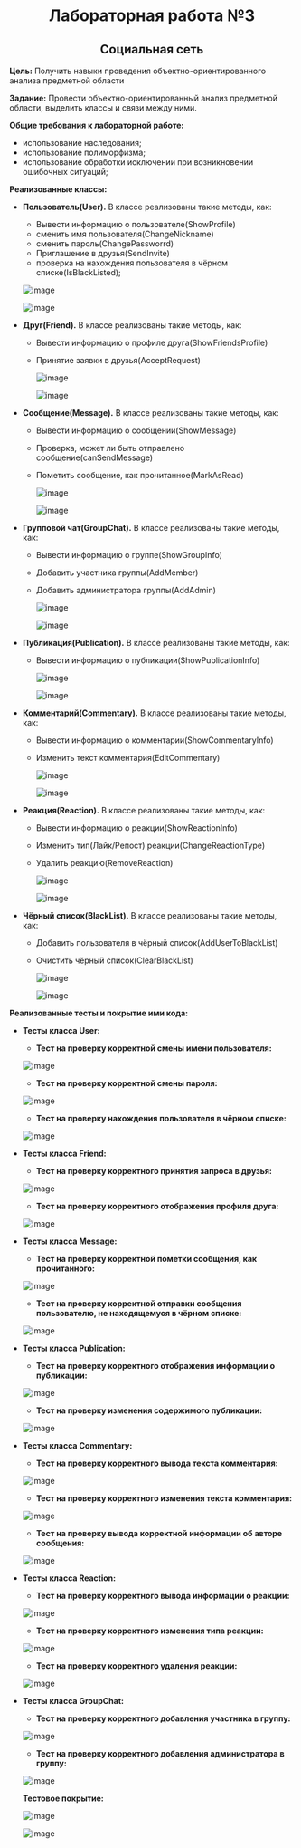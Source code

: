 <h1 align="center">Лабораторная работа №3</h1>
<h2 align="center">Социальная сеть</h2>


**Цель:** Получить навыки проведения объектно-ориентированного анализа предметной области

**Задание:** Провести объектно-ориентированный анализ предметной области, выделить классы и связи между ними.

**Общие требования к лабораторной работе:**
- использование наследования;
- использование полиморфизма;
- использование обработки исключении при возникновении ошибочных ситуаций;

**Реализованные классы:**
 - **Пользователь(User).** В классе реализованы такие методы, как:
    -  Вывести информацию о пользователе(ShowProfile)
    -   сменить имя пользователя(ChangeNickname)
    -    сменить пароль(ChangePassworrd)
    -    Приглашение в друзья(SendInvite)
    -  проверка на нахождения пользователя в чёрном списке(IsBlackListed);

      ![image](https://github.com/MarkGfrv/PPOIS/assets/113544592/483cc2bb-fcc6-4f4d-ae65-d213ffb83ff4)

      ![image](https://github.com/MarkGfrv/PPOIS/assets/113544592/4b4c8be4-37c5-4e33-82e4-a6d723fc74cb)


 - **Друг(Friend).**  В классе реализованы такие методы, как:
    - Вывести информацию о профиле друга(ShowFriendsProfile)
    - Принятие заявки в друзья(AcceptRequest)

       ![image](https://github.com/MarkGfrv/PPOIS/assets/113544592/09ab7331-7d19-4eeb-881b-95983cbc4cfa)

       ![image](https://github.com/MarkGfrv/PPOIS/assets/113544592/73fe7e13-38ed-40a8-9c03-b4c1ad7c1022)


 - **Сообщение(Message).** В классе реализованы такие методы, как:
    - Вывести информацию о сообщении(ShowMessage)
    - Проверка, может ли быть отправлено сообщение(canSendMessage)
    - Пометить сообщение, как прочитанное(MarkAsRead)
  

       ![image](https://github.com/MarkGfrv/PPOIS/assets/113544592/e69bbe32-aa1a-469a-a66b-7170b10f7bb2)

       ![image](https://github.com/MarkGfrv/PPOIS/assets/113544592/28a3062a-e59d-46d9-a3b7-1d3653cdf740)


 - **Групповой чат(GroupChat).** В классе реализованы такие методы, как:
    - Вывести информацию о группе(ShowGroupInfo)
    - Добавить участника группы(AddMember)
    - Добавить администратора группы(AddAdmin)


       ![image](https://github.com/MarkGfrv/PPOIS/assets/113544592/40a8a1eb-5cc8-446a-974a-fd4bd8f9d47f)

       ![image](https://github.com/MarkGfrv/PPOIS/assets/113544592/2048dc43-e8ab-4ab5-9e4a-53d38b2028f1)


 - **Публикация(Publication).** В классе реализованы такие методы, как:
    - Вывести информацию о публикации(ShowPublicationInfo)

       ![image](https://github.com/MarkGfrv/PPOIS/assets/113544592/023a0b2d-5c61-4c68-a1ab-2b0d409540d8)

       ![image](https://github.com/MarkGfrv/PPOIS/assets/113544592/9b752211-e8ac-4fae-accb-adafbf98bb5d)


 - **Комментарий(Commentary).** В классе реализованы такие методы, как:
    - Вывести информацию о комментарии(ShowCommentaryInfo)
    - Изменить текст комментария(EditCommentary)

      ![image](https://github.com/MarkGfrv/PPOIS/assets/113544592/ba92d304-58a3-48a6-93a5-b41985c233cb)

      ![image](https://github.com/MarkGfrv/PPOIS/assets/113544592/6c89f055-4484-4fc3-a690-30c0c2a36ee0)


 - **Реакция(Reaction).** В классе реализованы такие методы, как:
    - Вывести информацию о реакции(ShowReactionInfo)
    - Изменить тип(Лайк/Репост) реакции(ChangeReactionType)
    - Удалить реакцию(RemoveReaction)

      ![image](https://github.com/MarkGfrv/PPOIS/assets/113544592/b1d23cc5-a1b0-418a-904b-aceea47b0359)

      ![image](https://github.com/MarkGfrv/PPOIS/assets/113544592/25160f49-541b-424c-ab0c-550753098662)


 - **Чёрный список(BlackList).** В классе реализованы такие методы, как:
    - Добавить пользователя в чёрный список(AddUserToBlackList)
    - Очистить чёрный список(ClearBlackList)

      ![image](https://github.com/MarkGfrv/PPOIS/assets/113544592/84ac3408-26f6-4b90-95fb-86a429c2e789)

      ![image](https://github.com/MarkGfrv/PPOIS/assets/113544592/0b0ecb85-33e1-4dd1-95f2-4b72505f9bd2)


**Реализованные тесты и покрытие ими кода:**
 - **Тесты класса User:**
    - **Тест на проверку корректной смены имени пользователя:**

    ![image](https://github.com/MarkGfrv/PPOIS/assets/113544592/364039e9-1802-421f-88f8-c2c0bc46a4a6)

    - **Тест на проверку корректной смены пароля:**
  
    ![image](https://github.com/MarkGfrv/PPOIS/assets/113544592/63ba40f2-1276-4240-8c09-a3d8677c3e22)

    - **Тест на проверку нахождения пользователя в чёрном списке:**

    ![image](https://github.com/MarkGfrv/PPOIS/assets/113544592/7c6ceaae-e00e-4617-af1f-c9ef43f77743)

 - **Тесты класса Friend:**
    - **Тест на проверку корректного принятия запроса в друзья:**

    ![image](https://github.com/MarkGfrv/PPOIS/assets/113544592/d66e397c-73a9-4499-a956-13305eee8f55)

    - **Тест на проверку корректного отображения профиля друга:**

    ![image](https://github.com/MarkGfrv/PPOIS/assets/113544592/5d12a2e1-7539-4291-a60c-189bc06f0c89)

 - **Тесты класса Message:**
    - **Тест на проверку корректной пометки сообщения, как прочитанного:**

    ![image](https://github.com/MarkGfrv/PPOIS/assets/113544592/fe2baabe-c96a-4b13-835a-0dc51a272a50)

    - **Тест на проверку корректной отправки сообщения пользователю, не находящемуся в чёрном списке:**

    ![image](https://github.com/MarkGfrv/PPOIS/assets/113544592/955a9f9b-d4e5-49bd-973d-e3f4d23fda02)

 - **Тесты класса Publication:**
    - **Тест на проверку корректного отображения информации о публикации:**

    ![image](https://github.com/MarkGfrv/PPOIS/assets/113544592/b10d646d-e455-4b53-9d43-09df9c515571)

    - **Тест на проверку изменения содержимого публикации:**

    ![image](https://github.com/MarkGfrv/PPOIS/assets/113544592/72eb02fc-a7b0-4d17-a86c-13ed6fd5d0ae)

 - **Тесты класса Commentary:**
    - **Тест на проверку корректного вывода текста комментария:**

    ![image](https://github.com/MarkGfrv/PPOIS/assets/113544592/b38c5e7f-f039-4889-9596-d070432adfd5)

    - **Тест на проверку корректного изменения текста комментария:**

    ![image](https://github.com/MarkGfrv/PPOIS/assets/113544592/7eab73a3-c817-433a-b54d-c818c5cdfa04)

    - **Тест на проверку вывода корректной информации об авторе сообщения:**

    ![image](https://github.com/MarkGfrv/PPOIS/assets/113544592/af9706f1-d6d6-4ea5-952b-11f763830854)

 - **Тесты класса Reaction:**
    - **Тест на проверку корректного вывода информации о реакции:**

    ![image](https://github.com/MarkGfrv/PPOIS/assets/113544592/55887ccc-9a8e-415f-b2b3-ebc2d4a504b3)

    - **Тест на проверку корректного изменения типа реакции:**

    ![image](https://github.com/MarkGfrv/PPOIS/assets/113544592/f0954741-6d4a-4f1f-8df6-d78bb0bf32d7)

    - **Тест на проверку корректного удаления реакции:**

    ![image](https://github.com/MarkGfrv/PPOIS/assets/113544592/4d78ee6a-ca81-4d58-a977-a385cba1ab19)

 - **Тесты класса GroupChat:**
    - **Тест на проверку корректного добавления участника в группу:**

    ![image](https://github.com/MarkGfrv/PPOIS/assets/113544592/f03cf657-5986-418b-963d-279df156eb65)

    - **Тест на проверку корректного добавления администратора в группу:**

    ![image](https://github.com/MarkGfrv/PPOIS/assets/113544592/75acbcfb-54ce-4a2e-84e0-ce32ca5a56ba)


   **Тестовое покрытие:**

   
   ![image](https://github.com/MarkGfrv/PPOIS/assets/113544592/f7d87090-4f07-4bb6-8a54-a3fb70b462eb)


   ![image](https://github.com/MarkGfrv/PPOIS/assets/113544592/dc12c6bf-8f05-40ae-90ee-b16bc0ce3513)


